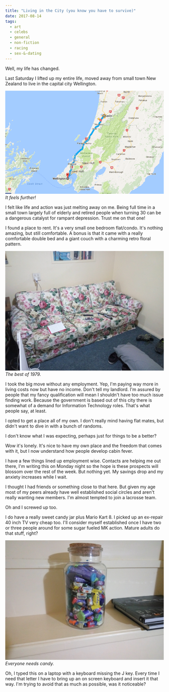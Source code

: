 ```yaml
---
title: "Living in the City (you know you have to survive)"
date: 2017-08-14
tags:
  - art
  - celebs
  - general
  - non-fiction
  - racing
  - sex-&-dating
---
```


Well, my life has changed.

Last Saturday I lifted up my entire life, moved away from small town New Zealand to live in the capital city Wellington.

[![It feels further!](../../assets/images/blog/map.png)](../../assets/images/blog/map.png)
_It feels further!_

I felt like life and action was just melting away on me. Being full time in a small town largely full of elderly and retired people when turning 30 can be a dangerous catalyst for rampant depression. Trust me on that one!

I found a place to rent. It's a very small one bedroom flat/condo. It's nothing amazing, but still comfortable. A bonus is that it came with a really comfortable double bed and a giant couch with a charming retro floral pattern.

[![The best of 1979.](../../assets/images/blog/IMG_20170815_001144.jpg)](../../assets/images/blog/IMG_20170815_001144.jpg)
_The best of 1979._

I took the big move without any employment. Yep, I'm paying way more in living costs now but have no income. Don't tell my landlord. I'm assured by people that my fancy qualification will mean I shouldn't have too much issue finding work. Because the government is based out of this city there is somewhat of a demand for Information Technology roles. That's what people say, at least.

I opted to get a place all of my own. I don't really mind having flat mates, but didn't want to dive in with a bunch of randoms.

I don't know what I was expecting, perhaps just for things to be a better?

Wow it's lonely. It's nice to have my own place and the freedom that comes with it, but I now understand how people develop cabin fever.

I have a few things lined up employment wise. Contacts are helping me out there, I'm writing this on Monday night so the hope is these prospects will blossom over the rest of the week. But nothing yet. My savings drop and my anxiety increases while I wait.

I thought I had friends or something close to that here. But given my age most of my peers already have well established social circles and aren't really wanting new members. I'm almost tempted to join a lacrosse team.

Oh and I screwed up too.

I do have a really sweet candy jar plus Mario Kart 8. I picked up an ex-repair 40 inch TV very cheap too. I'll consider myself established once I have two or three people around for some sugar fueled MK action. Mature adults do that stuff, right?

[![Everyone needs candy.](../../assets/images/blog/IMG_20170815_001200.jpg)](../../assets/images/blog/IMG_20170815_001200.jpg)
_Everyone needs candy._

Oh, I typed this on a laptop with a keyboard missing the J key. Every time I need that letter I have to bring up an on screen keyboard and insert it that way. I'm trying to avoid that as much as possible, was it noticeable?
